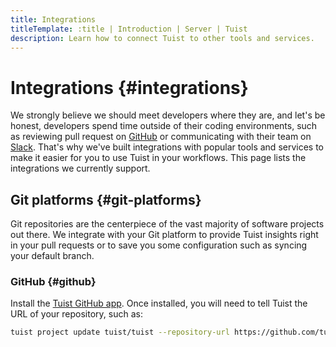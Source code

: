 ```yaml
---
title: Integrations
titleTemplate: :title | Introduction | Server | Tuist
description: Learn how to connect Tuist to other tools and services.
---
```


# Integrations {#integrations}

We strongly believe we should meet developers where they are, and let's be honest, developers spend time outside of their coding environments, such as reviewing pull request on [GitHub](https://github.com) or communicating with their team on [Slack](https://slack.com). That's why we've built integrations with popular tools and services to make it easier for you to use Tuist in your workflows. This page lists the integrations we currently support.

## Git platforms {#git-platforms}

Git repositories are the centerpiece of the vast majority of software projects out there. We integrate with your Git platform to provide Tuist insights right in your pull requests or to save you some configuration such as syncing your default branch.

### GitHub {#github}

Install the [Tuist GitHub app](https://github.com/marketplace/tuist). Once installed, you will need to tell Tuist the URL of your repository, such as:

```sh
tuist project update tuist/tuist --repository-url https://github.com/tuist/tuist
```
